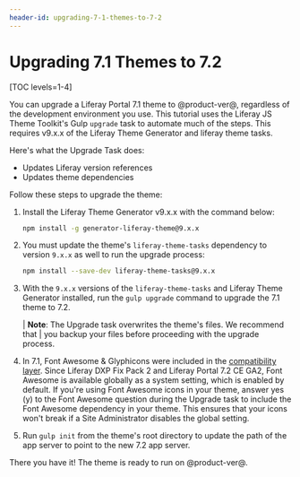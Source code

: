 ```yaml
---
header-id: upgrading-7-1-themes-to-7-2
---
```


# Upgrading 7.1 Themes to 7.2

[TOC levels=1-4]

You can upgrade a Liferay Portal 7.1 theme to @product-ver@, regardless of the
development environment you use. This tutorial uses the Liferay JS Theme 
Toolkit's Gulp `upgrade` task to automate much of the steps. This requires 
v9.x.x of the Liferay Theme Generator and liferay theme tasks. 

Here's what the Upgrade Task does:

- Updates Liferay version references
- Updates theme dependencies

Follow these steps to upgrade the theme:

1.  Install the Liferay Theme Generator v9.x.x with the command below:

    ```bash
    npm install -g generator-liferay-theme@9.x.x
    ```

2.  You must update the theme's `liferay-theme-tasks` dependency to version 
    `9.x.x` as well to run the upgrade process:
    
    ```bash
    npm install --save-dev liferay-theme-tasks@9.x.x
    ```

3.  With the `9.x.x` versions of the `liferay-theme-tasks` and Liferay Theme 
    Generator installed, run the `gulp upgrade` command to upgrade the 7.1 theme 
    to 7.2.

    | **Note**: The Upgrade task overwrites the theme's files. We recommend that 
    | you backup your files before proceeding with the upgrade process.

4.  In 7.1, Font Awesome & Glyphicons were included in the [compatibility layer](/docs/7-1/tutorials/-/knowledge_base/t/using-the-bootstrap-3-lexicon-css-compatibility-layer). 
    Since Liferay DXP Fix Pack 2 and Liferay Portal 7.2 CE GA2, Font Awesome is 
    available globally as a system setting, which is enabled by default. If 
    you're using Font Awesome icons in your theme, answer yes (y) to the Font 
    Awesome question during the Upgrade task to include the Font Awesome 
    dependency  in your theme. This ensures that your icons won't break if a 
    Site Administrator disables the global setting. 

5.  Run `gulp init` from the theme's root directory to update the path of the 
    app server to point to the new 7.2 app server. 

There you have it! The theme is ready to run on @product-ver@. 
